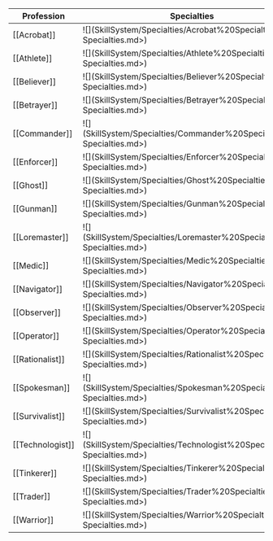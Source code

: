 | Profession | Specialties |
| -------------- | -----------|
|[[Acrobat]] |![](SkillSystem/Specialties/Acrobat%20Specialties.md Specialties.md>) |
|[[Athlete]] |![](SkillSystem/Specialties/Athlete%20Specialties.md Specialties.md>) |
|[[Believer]] |![](SkillSystem/Specialties/Believer%20Specialties.md Specialties.md>) |
|[[Betrayer]] |![](SkillSystem/Specialties/Betrayer%20Specialties.md Specialties.md>) |
|[[Commander]] |![](SkillSystem/Specialties/Commander%20Specialties.md Specialties.md>) |
|[[Enforcer]] |![](SkillSystem/Specialties/Enforcer%20Specialties.md Specialties.md>) |
|[[Ghost]] |![](SkillSystem/Specialties/Ghost%20Specialties.md Specialties.md>) |
|[[Gunman]] |![](SkillSystem/Specialties/Gunman%20Specialties.md Specialties.md>) |
|[[Loremaster]] |![](SkillSystem/Specialties/Loremaster%20Specialties.md Specialties.md>) |
|[[Medic]] |![](SkillSystem/Specialties/Medic%20Specialties.md Specialties.md>) |
|[[Navigator]] |![](SkillSystem/Specialties/Navigator%20Specialties.md Specialties.md>) |
|[[Observer]] |![](SkillSystem/Specialties/Observer%20Specialties.md Specialties.md>) |
|[[Operator]] |![](SkillSystem/Specialties/Operator%20Specialties.md Specialties.md>) |
|[[Rationalist]] |![](SkillSystem/Specialties/Rationalist%20Specialties.md Specialties.md>) |
|[[Spokesman]] |![](SkillSystem/Specialties/Spokesman%20Specialties.md Specialties.md>) |
|[[Survivalist]] |![](SkillSystem/Specialties/Survivalist%20Specialties.md Specialties.md>) |
|[[Technologist]] |![](SkillSystem/Specialties/Technologist%20Specialties.md Specialties.md>) |
|[[Tinkerer]] |![](SkillSystem/Specialties/Tinkerer%20Specialties.md Specialties.md>) |
|[[Trader]] |![](SkillSystem/Specialties/Trader%20Specialties.md Specialties.md>) |
|[[Warrior]] |![](SkillSystem/Specialties/Warrior%20Specialties.md Specialties.md>) |